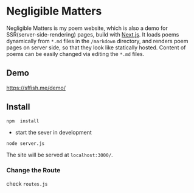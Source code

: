 # Negligible Matters

Negligible Matters is my poem website, which is also a demo for SSR(server-side-rendering) pages, build with [Next.js](https://nextjs.org/). It loads poems dynamically from `*.md` files in the `/markdown` directory, and renders poem pages on server side, so that they look like statically hosted. Content of poems can be easily changed via editing the `*.md` files.  

## Demo
https://sffish.me/demo/



## Install
```
npm  install
```

- start the sever in development
```
node server.js
```
The site will be served at `localhost:3000/`.


### Change the Route

check `routes.js`

